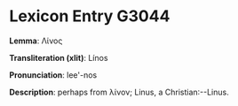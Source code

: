 # Lexicon Entry G3044

**Lemma**: Λίνος

**Transliteration (xlit)**: Línos

**Pronunciation**: lee'-nos

**Description**:
perhaps from λίνον; Linus, a Christian:--Linus.
